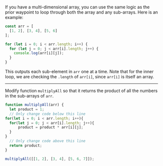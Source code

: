 If you have a multi-dimensional array, you can use the same logic as 
the prior waypoint to loop through both the array and any sub-arrays. 
Here is an example:

```jsx
const arr = [
  [1, 2], [3, 4], [5, 6]
];

for (let i = 0; i < arr.length; i++) {
  for (let j = 0; j < arr[i].length; j++) {
    console.log(arr[i][j]);
  }
}
```

This outputs each sub-element in `arr` one at a time. Note that for the inner loop, we are checking the `.length` of `arr[i]`, since `arr[i]` is itself an array.

---

Modify function `multiplyAll` so that it returns the product of all the numbers in the sub-arrays of `arr`.

```jsx
function multiplyAll(arr) {
  let product = 1;
  // Only change code below this line
for(let i = 0; i < arr.length; i++){
  for(let j = 0; j < arr[i].length; j++){
      product = product * arr[i][j];
  }
}
  // Only change code above this line
  return product;
}

multiplyAll([[1, 2], [3, 4], [5, 6, 7]]);
```
